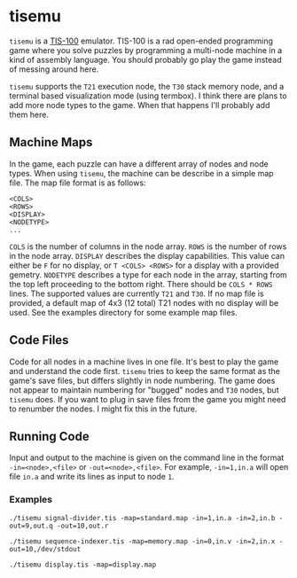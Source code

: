 # tisemu 

`tisemu` is a [TIS-100](http://www.zachtronics.com/tis-100/) emulator. TIS-100
is a rad open-ended programming game where you solve puzzles by programming a
multi-node machine in a kind of assembly language. You should probably go play
the game instead of messing around here.

`tisemu` supports the `T21` execution node, the `T30` stack memory node, and a
terminal based visualization mode (using termbox). I think there are plans to
add more node types to the game. When that happens I'll probably add them here.

## Machine Maps

In the game, each puzzle can have a different array of nodes and node types.
When using `tisemu`, the machine can be describe in a simple map file. The map
file format is as follows:

```
<COLS>
<ROWS>
<DISPLAY>
<NODETYPE>
...
```

`COLS` is the number of columns in the node array. `ROWS` is the number of rows
in the node array. `DISPLAY` describes the display capabilities. This value can
either be `F` for no display, or `T <COLS> <ROWS>` for a display with a
provided gemetry. `NODETYPE` describes a type for each node in the array,
starting from the top left proceeding to the bottom right. There should be
`COLS * ROWS` lines. The supported values are currently `T21` and `T30`. If no
map file is provided, a default map of 4x3 (12 total) T21 nodes with no display
will be used. See the examples directory for some example map files. 

## Code Files

Code for all nodes in a machine lives in one file. It's best to play the game
and understand the code first. `tisemu` tries to keep the same format as the
game's save files, but differs slightly in node numbering. The game does not
appear to maintain numbering for "bugged" nodes and `T30` nodes, but `tisemu`
does. If you want to plug in save files from the game you might need to
renumber the nodes. I might fix this in the future.

## Running Code

Input and output to the machine is given on the command line in the format
`-in=<node>,<file>` or `-out=<node>,<file>`. For example, `-in=1,in.a` will
open file `in.a` and write its lines as input to node `1`.

### Examples

```
./tisemu signal-divider.tis -map=standard.map -in=1,in.a -in=2,in.b -out=9,out.q -out=10,out.r
```

```
./tisemu sequence-indexer.tis -map=memory.map -in=0,in.v -in=2,in.x -out=10,/dev/stdout
```

```
./tisemu display.tis -map=display.map
```

